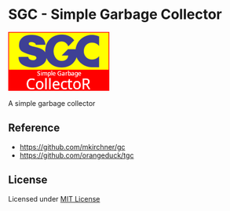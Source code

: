 # SGC - Simple Garbage Collector

![SGC logo](assets/sgc.png)

A simple garbage collector

## Reference

- https://github.com/mkirchner/gc
- https://github.com/orangeduck/tgc

## License

Licensed under [MIT License](LICENSE)

